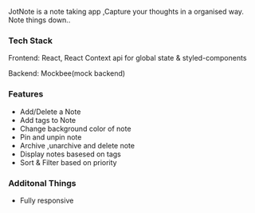 
JotNote is a note taking app ,Capture your thoughts in a organised way. Note things down..

### [](https://github.com/suryxks/jotNote#tech-stack)Tech Stack
Frontend: React, React Context api for global state & styled-components

Backend: Mockbee(mock backend)

### [](https://github.com/suryxks/jotNote#features)Features

-   Add/Delete a Note
-   Add tags to Note
-   Change background color of note
-   Pin and unpin note
-   Archive ,unarchive and delete note
-   Display notes basesed on tags
-   Sort & Filter based on priority


### [](https://github.com/suryxks/jotNote#additonal-things)Additonal Things

-   Fully responsive
